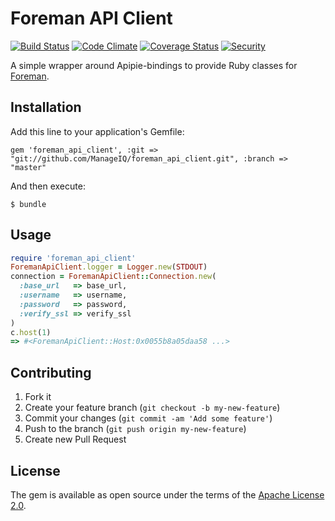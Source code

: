 # Foreman API Client

[![Build Status](https://travis-ci.org/ManageIQ/foreman_api_client.svg?branch=master)](https://travis-ci.org/ManageIQ/foreman_api_client)
[![Code Climate](https://codeclimate.com/github/ManageIQ/foreman_api_client/badges/gpa.svg)](https://codeclimate.com/github/ManageIQ/foreman_api_client)
[![Coverage Status](https://coveralls.io/repos/ManageIQ/foreman_api_client/badge.svg)](https://coveralls.io/github/ManageIQ/foreman_api_client)
[![Security](https://hakiri.io/github/ManageIQ/foreman_api_client/master.svg)](https://hakiri.io/github/ManageIQ/foreman_api_client/master)

A simple wrapper around Apipie-bindings to provide Ruby classes for [Foreman](https://theforeman.org/).

## Installation

Add this line to your application's Gemfile:

    gem 'foreman_api_client', :git => "git://github.com/ManageIQ/foreman_api_client.git", :branch => "master"

And then execute:

    $ bundle

## Usage

```ruby
require 'foreman_api_client'
ForemanApiClient.logger = Logger.new(STDOUT)
connection = ForemanApiClient::Connection.new(
  :base_url   => base_url,
  :username   => username,
  :password   => password,
  :verify_ssl => verify_ssl
)
c.host(1)
=> #<ForemanApiClient::Host:0x0055b8a05daa58 ...>
```

## Contributing

1. Fork it
2. Create your feature branch (`git checkout -b my-new-feature`)
3. Commit your changes (`git commit -am 'Add some feature'`)
4. Push to the branch (`git push origin my-new-feature`)
5. Create new Pull Request

## License

The gem is available as open source under the terms of the [Apache License 2.0](https://opensource.org/licenses/Apache-2.0).

